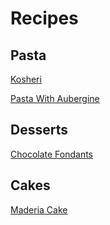 # Recipes

## Pasta

[Kosheri](./kosheri.md)

[Pasta With Aubergine](./AuberginePasta.md)


## Desserts

[Chocolate Fondants](./ChocolateFondants.md)


## Cakes
[Maderia Cake](./MaderiaCake.md)
